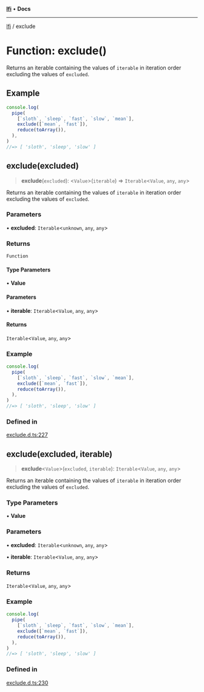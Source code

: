 [**lfi**](../readme.md) • **Docs**

---

[lfi](../globals.md) / exclude

# Function: exclude()

Returns an iterable containing the values of `iterable` in iteration order
excluding the values of `excluded`.

## Example

```js
console.log(
  pipe(
    [`sloth`, `sleep`, `fast`, `slow`, `mean`],
    exclude([`mean`, `fast`]),
    reduce(toArray()),
  ),
)
//=> [ 'sloth', 'sleep', 'slow' ]
```

## exclude(excluded)

> **exclude**(`excluded`): \<`Value`\>(`iterable`) => `Iterable`\<`Value`,
> `any`, `any`\>

Returns an iterable containing the values of `iterable` in iteration order
excluding the values of `excluded`.

### Parameters

• **excluded**: `Iterable`\<`unknown`, `any`, `any`\>

### Returns

`Function`

#### Type Parameters

• **Value**

#### Parameters

• **iterable**: `Iterable`\<`Value`, `any`, `any`\>

#### Returns

`Iterable`\<`Value`, `any`, `any`\>

### Example

```js
console.log(
  pipe(
    [`sloth`, `sleep`, `fast`, `slow`, `mean`],
    exclude([`mean`, `fast`]),
    reduce(toArray()),
  ),
)
//=> [ 'sloth', 'sleep', 'slow' ]
```

### Defined in

[exclude.d.ts:227](https://github.com/TomerAberbach/lfi/blob/85d6360ac7d8f71c70f308d2ace5bc2aa99ab03d/src/operations/exclude.d.ts#L227)

## exclude(excluded, iterable)

> **exclude**\<`Value`\>(`excluded`, `iterable`): `Iterable`\<`Value`, `any`,
> `any`\>

Returns an iterable containing the values of `iterable` in iteration order
excluding the values of `excluded`.

### Type Parameters

• **Value**

### Parameters

• **excluded**: `Iterable`\<`unknown`, `any`, `any`\>

• **iterable**: `Iterable`\<`Value`, `any`, `any`\>

### Returns

`Iterable`\<`Value`, `any`, `any`\>

### Example

```js
console.log(
  pipe(
    [`sloth`, `sleep`, `fast`, `slow`, `mean`],
    exclude([`mean`, `fast`]),
    reduce(toArray()),
  ),
)
//=> [ 'sloth', 'sleep', 'slow' ]
```

### Defined in

[exclude.d.ts:230](https://github.com/TomerAberbach/lfi/blob/85d6360ac7d8f71c70f308d2ace5bc2aa99ab03d/src/operations/exclude.d.ts#L230)
